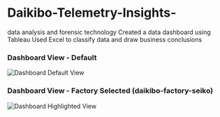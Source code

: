 # Daikibo-Telemetry-Insights-
data analysis and forensic technology  Created a data dashboard using Tableau  Used Excel to classify data and draw business conclusions

### Dashboard View - Default

![Dashboard Default View](sandbox:/mnt/data/4eeeb933-7b87-44e0-9d31-26ed94a6899b.png)

### Dashboard View - Factory Selected (daikibo-factory-seiko)

![Dashboard Highlighted View](sandbox:/mnt/data/50eeb866-3183-41d5-9bfe-84f89db9a267.png)
